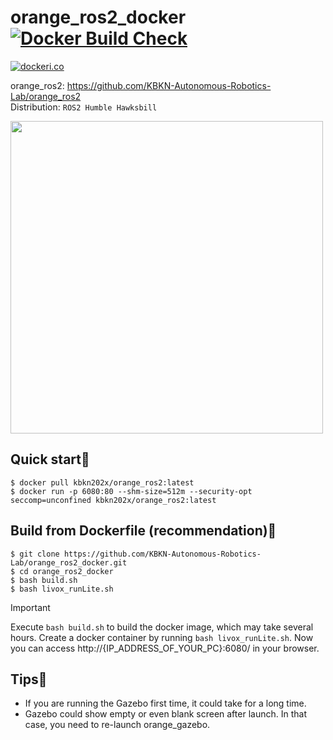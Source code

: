 # orange_ros2_docker [![Docker Build Check](https://github.com/KBKN-Autonomous-Robotics-Lab/orange_ros2_docker/actions/workflows/build-check-bot.yaml/badge.svg?event=schedule)](https://github.com/KBKN-Autonomous-Robotics-Lab/orange_ros2_docker/actions/workflows/build-check-bot.yaml)

[![dockeri.co](https://dockerico.blankenship.io/image/kbkn202x/orange_ros2)](https://hub.docker.com/r/kbkn202x/orange_ros2)

orange_ros2: https://github.com/KBKN-Autonomous-Robotics-Lab/orange_ros2  
Distribution: `ROS2 Humble Hawksbill`

<img src="https://github.com/KBKN-Autonomous-Robotics-Lab/orange_ros2_docker/assets/84959376/1e21ca28-5208-4993-91c4-928003c13f5c" width="500px">

## Quick start🚀
```
$ docker pull kbkn202x/orange_ros2:latest
$ docker run -p 6080:80 --shm-size=512m --security-opt seccomp=unconfined kbkn202x/orange_ros2:latest
```

## Build from Dockerfile (recommendation)🔧
```
$ git clone https://github.com/KBKN-Autonomous-Robotics-Lab/orange_ros2_docker.git
$ cd orange_ros2_docker
$ bash build.sh
$ bash livox_runLite.sh
```
> [!IMPORTANT]
> Execute `bash build.sh` to build the docker image, which may take several hours.
> Create a docker container by running `bash livox_runLite.sh`. Now you can access http://{IP_ADDRESS_OF_YOUR_PC}:6080/ in your browser.

## Tips👻
- If you are running the Gazebo first time, it could take for a long time.
- Gazebo could show empty or even blank screen after launch. In that case, you need to re-launch orange_gazebo.
